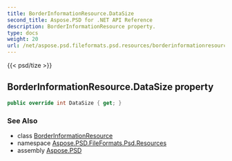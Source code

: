```yaml
---
title: BorderInformationResource.DataSize
second_title: Aspose.PSD for .NET API Reference
description: BorderInformationResource property. 
type: docs
weight: 20
url: /net/aspose.psd.fileformats.psd.resources/borderinformationresource/datasize/
---
```

{{< psd/tize >}}
## BorderInformationResource.DataSize property

```csharp
public override int DataSize { get; }
```

### See Also

* class [BorderInformationResource](../)
* namespace [Aspose.PSD.FileFormats.Psd.Resources](../../borderinformationresource/)
* assembly [Aspose.PSD](../../../)


